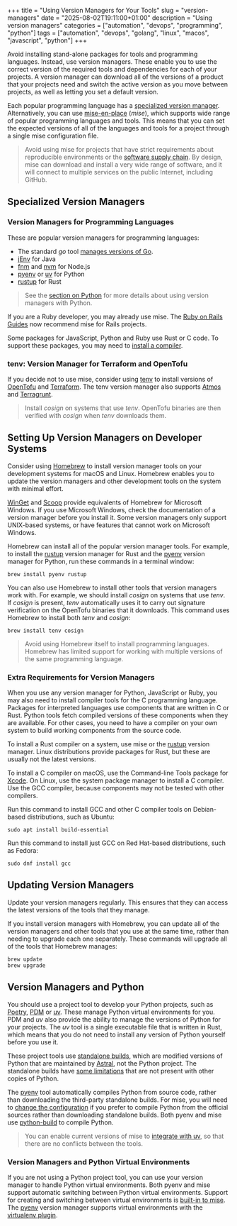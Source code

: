 +++
title = "Using Version Managers for Your Tools"
slug = "version-managers"
date = "2025-08-02T19:11:00+01:00"
description = "Using version managers"
categories = ["automation", "devops", "programming", "python"]
tags = ["automation", "devops", "golang", "linux", "macos", "javascript", "python"]
+++

Avoid installing stand-alone packages for tools and programming languages. Instead, use version managers. These enable you to use the correct version of the required tools and dependencies for each of your projects. A version manager can download all of the versions of a product that your projects need and switch the active version as you move between projects, as well as letting you set a default version.

Each popular programming language has a [specialized version manager](#version-managers-for-programming-languages). Alternatively, you can use [mise-en-place](https://www.stuartellis.name/articles/mise-en-place/) (_mise_), which supports wide range of popular programming languages and tools. This means that you can set the expected versions of all of the languages and tools for a project through a single mise configuration file.

> Avoid using mise for projects that have strict requirements about reproducible environments or the [software supply chain](https://en.wikipedia.org/wiki/Software_supply_chain). By design, mise can download and install a very wide range of software, and it will connect to multiple services on the public Internet, including GitHub.

## Specialized Version Managers

### Version Managers for Programming Languages

These are popular version managers for programming languages:

- The standard _go_ tool [manages versions of Go](https://go.dev/doc/manage-install#installing-multiple).
- [jEnv](https://www.jenv.be/) for Java
- [fnm](https://github.com/Schniz/fnm) and [nvm](https://github.com/nvm-sh/nvm) for Node.js
- [pyenv](https://github.com/pyenv/pyenv) or [uv](https://docs.astral.sh/uv/) for Python
- [rustup](https://rustup.rs/) for Rust

> See the [section on Python](#version-managers-and-python) for more details about using version managers with Python.

If you are a Ruby developer, you may already use mise. The [Ruby on Rails Guides](https://guides.rubyonrails.org/) now recommend mise for Rails projects.

Some packages for JavaScript, Python and Ruby use Rust or C code. To support these packages, you may need to [install a compiler](#extra-requirements-for-version-managers).

### tenv: Version Manager for Terraform and OpenTofu

If you decide not to use mise, consider using [tenv](https://tofuutils.github.io/tenv/) to install versions of [OpenTofu](https://opentofu.org/) and [Terraform](https://www.terraform.io/). The tenv version manager also supports [Atmos](https://atmos.tools/) and [Terragrunt](https://terragrunt.gruntwork.io/).

> Install _cosign_ on systems that use _tenv_. OpenTofu binaries are then verified with _cosign_ when _tenv_ downloads them.

## Setting Up Version Managers on Developer Systems

Consider using [Homebrew](http://brew.sh/) to install version manager tools on your development systems for macOS and Linux. Homebrew enables you to update the version managers and other development tools on the system with minimal effort.

[WinGet](https://learn.microsoft.com/en-us/windows/package-manager/winget/) and [Scoop](https://scoop.sh/) provide equivalents of Homebrew for Microsoft Windows. If you use Microsoft Windows, check the documentation of a version manager before you install it. Some version managers only support UNIX-based systems, or have features that cannot work on Microsoft Windows.

Homebrew can install all of the popular version manager tools. For example, to install the [rustup](https://rustup.rs/) version manager for Rust and the [pyenv](https://github.com/pyenv/pyenv) version manager for Python, run these commands in a terminal window:

```shell
brew install pyenv rustup
```

You can also use Homebrew to install other tools that version managers work with. For example, we should install _cosign_ on systems that use _tenv_. If _cosign_ is present, _tenv_ automatically uses it to carry out signature verification on the OpenTofu binaries that it downloads. This command uses Homebrew to install both _tenv_ and _cosign_:

```shell
brew install tenv cosign
```

> Avoid using Homebrew itself to install programming languages. Homebrew has limited support for working with multiple versions of the same programming language.

### Extra Requirements for Version Managers

When you use any version manager for Python, JavaScript or Ruby, you may also need to install compiler tools for the C programming language. Packages for interpreted languages use components that are written in C or Rust. Python tools fetch compiled versions of these components when they are available. For other cases, you need to have a compiler on your own system to build working components from the source code.

To install a Rust compiler on a system, use mise or the [rustup](https://rustup.rs/) version manager. Linux distributions provide packages for Rust, but these are usually not the latest versions.

To install a C compiler on macOS, use the Command-line Tools package for [Xcode](https://developer.apple.com/xcode/resources/). On Linux, use the system package manager to install a C compiler. Use the GCC compiler, because components may not be tested with other compilers.

Run this command to install GCC and other C compiler tools on Debian-based distributions, such as Ubuntu:

```shell
sudo apt install build-essential
```

Run this command to install just GCC on Red Hat-based distributions, such as Fedora:

```shell
sudo dnf install gcc
```

## Updating Version Managers

Update your version managers regularly. This ensures that they can access the latest versions of the tools that they manage.

If you install version managers with Homebrew, you can update all of the version managers and other tools that you use at the same time, rather than needing to upgrade each one separately. These commands will upgrade all of the tools that Homebrew manages:

```shell
brew update
brew upgrade
```

## Version Managers and Python

You should use a project tool to develop your Python projects, such as [Poetry](https://python-poetry.org/), [PDM](https://pdm-project.org) or [uv](https://docs.astral.sh/uv/). These manage Python virtual environments for you. PDM and _uv_ also provide the ability to manage the versions of Python for your projects. The _uv_ tool is a single executable file that is written in Rust, which means that you do not need to install any version of Python yourself before you use it.

These project tools use [standalone builds](https://github.com/astral-sh/python-build-standalone), which are modified versions of Python that are maintained by [Astral](https://astral.sh/), not the Python project. The standalone builds have [some limitations](https://gregoryszorc.com/docs/python-build-standalone/main/quirks.html) that are not present with other copies of Python.

The [pyenv](https://github.com/pyenv/pyenv) tool automatically compiles Python from source code, rather than downloading the third-party standalone builds. For mise, you will need to [change the configuration](https://mise.jdx.dev/lang/python.html#precompiled-python-binaries) if you prefer to compile Python from the official sources rather than downloading standalone builds. Both pyenv and mise use [python-build](https://github.com/pyenv/pyenv/tree/master/plugins/python-build) to compile Python.

> You can enable current versions of mise to [integrate with uv](https://mise.jdx.dev/mise-cookbook/python.html#mise-uv), so that there are no conflicts between the tools.

### Version Managers and Python Virtual Environments

If you are not using a Python project tool, you can use your version manager to handle Python virtual environments. Both pyenv and mise support automatic switching between Python virtual environments. Support for creating and switching between virtual environments is [built-in to mise](https://mise.jdx.dev/lang/python.html#automatic-virtualenv-activation). The [pyenv](https://github.com/pyenv/pyenv) version manager supports virtual environments with the [virtualenv plugin](https://github.com/pyenv/pyenv-virtualenv).
